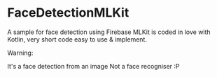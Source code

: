 # FaceDetectionMLKit

A sample for face detection using Firebase MLKit is coded in love with Kotlin,
very short code easy to use & implement.

Warning:

It's a face detection from an image Not a face recogniser :P
